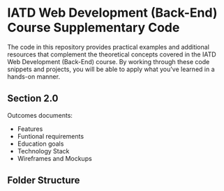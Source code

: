 # IATD Web Development (Back-End) Course Supplementary Code


The code in this repository provides practical examples and additional resources that complement the theoretical concepts covered in the IATD Web Development (Back-End) course. By working through these code snippets and projects, you will be able to apply what you've learned in a hands-on manner.

## Section 2.0

Outcomes documents:
- Features
- Funtional requirements
- Education goals
- Technology Stack
- Wireframes and Mockups

## Folder Structure 
